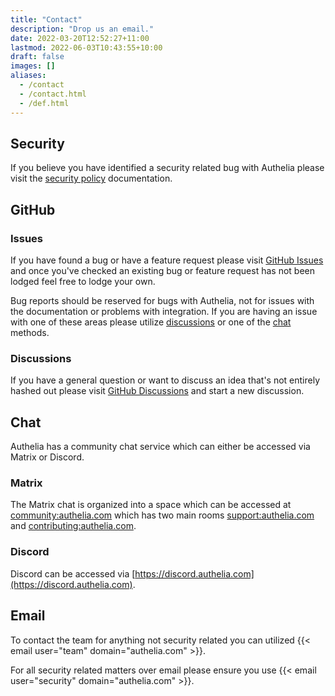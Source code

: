 ```yaml
---
title: "Contact"
description: "Drop us an email."
date: 2022-03-20T12:52:27+11:00
lastmod: 2022-06-03T10:43:55+10:00
draft: false
images: []
aliases:
  - /contact
  - /contact.html
  - /def.html
---
```


## Security

If you believe you have identified a security related bug with Authelia please visit the [security policy](security.md)
documentation.

## GitHub

### Issues

If you have found a bug or have a feature request please visit
[GitHub Issues](https://github.com/authelia/authelia/issues) and once you've checked an existing bug or feature request
has not been lodged feel free to lodge your own.

Bug reports should be reserved for bugs with Authelia, not for issues with the documentation or problems with
integration. If you are having an issue with one of these areas please utilize [discussions](#discussions) or one of
the [chat](#chat) methods.

### Discussions

If you have a general question or want to discuss an idea that's not entirely hashed out please visit
[GitHub Discussions](https://github.com/authelia/authelia/discussions) and start a new discussion.

## Chat

Authelia has a community chat service which can either be accessed via Matrix or Discord.

### Matrix

The Matrix chat is organized into a space which can be accessed at
[community:authelia.com](https://matrix.to/#/#community:authelia.com) which has two main rooms
[support:authelia.com](https://matrix.to/#/#support:authelia.com) and
[contributing:authelia.com](https://matrix.to/#/#contributing:authelia.com).

### Discord

Discord can be accessed via [https://discord.authelia.com](https://discord.authelia.com).

## Email

To contact the team for anything not security related you can utilized {{< email user="team" domain="authelia.com" >}}.

For all security related matters over email please ensure you use {{< email user="security" domain="authelia.com" >}}.
